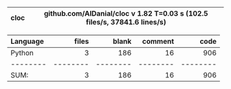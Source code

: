 cloc|github.com/AlDanial/cloc v 1.82  T=0.03 s (102.5 files/s, 37841.6 lines/s)
--- | ---

Language|files|blank|comment|code
:-------|-------:|-------:|-------:|-------:
Python|3|186|16|906
--------|--------|--------|--------|--------
SUM:|3|186|16|906

